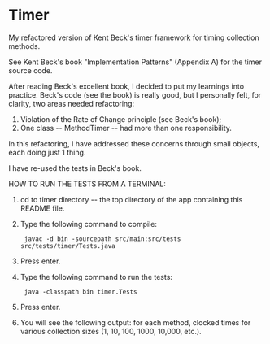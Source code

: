 Timer
=======

My refactored version of Kent Beck's timer framework for timing collection methods.  

See Kent Beck's book "Implementation Patterns" (Appendix A) for the timer source code. 

After reading Beck's excellent book, I decided to put my learnings into practice.  Beck's code (see the book) is really good, but I personally felt, for clarity, two areas needed refactoring: 

1. Violation of the Rate of Change principle (see Beck's book);
2. One class -- MethodTimer -- had more than one responsibility.

In this refactoring, I have addressed these concerns through small objects, each doing just 1 thing.  

I have re-used the tests in Beck's book.



HOW TO RUN THE TESTS FROM A TERMINAL:

1. cd to timer directory -- the top directory of the app containing this README file.
2. Type the following command to compile: 

		javac -d bin -sourcepath src/main:src/tests  src/tests/timer/Tests.java

3. Press enter.
4. Type the following command to run the tests:
	
 		java -classpath bin timer.Tests

5. Press enter.
6. You will see the following output: for each method, clocked times for various collection sizes (1, 10, 100, 1000, 10,000, etc.).
	